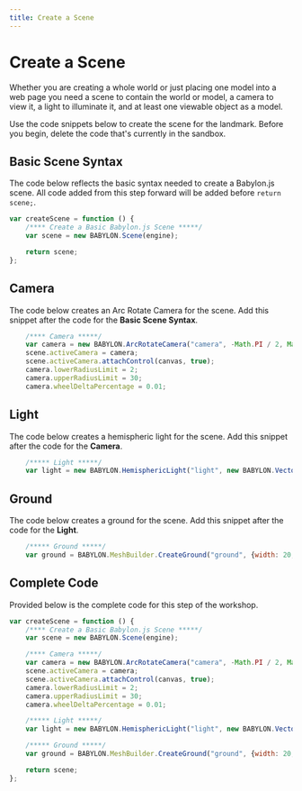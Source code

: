 ```yaml
---
title: Create a Scene
---
```


# Create a Scene

Whether you are creating a whole world or just placing one model into a web page you need a scene to contain the world or model, a camera to view it, a light to illuminate it, and at least one viewable object as a model.

Use the code snippets below to create the scene for the landmark. Before you begin, delete the code that's currently in the sandbox.

## Basic Scene Syntax

The code below reflects the basic syntax needed to create a Babylon.js scene. All code added from this step forward will be added before `return scene;`.

```javascript
var createScene = function () {
    /**** Create a Basic Babylon.js Scene *****/
    var scene = new BABYLON.Scene(engine);

    return scene;
};
```

## Camera

The code below creates an Arc Rotate Camera for the scene. Add this snippet after the code for the **Basic Scene Syntax**.

```javascript
    /**** Camera *****/
    var camera = new BABYLON.ArcRotateCamera("camera", -Math.PI / 2, Math.PI / 2.5, 10, new BABYLON.Vector3(0, 0, 0));
    scene.activeCamera = camera;
    scene.activeCamera.attachControl(canvas, true);
    camera.lowerRadiusLimit = 2;
    camera.upperRadiusLimit = 30;
    camera.wheelDeltaPercentage = 0.01;
```

## Light

The code below creates a hemispheric light for the scene. Add this snippet after the code for the **Camera**.

```javascript
    /***** Light *****/
    var light = new BABYLON.HemisphericLight("light", new BABYLON.Vector3(0, 1, -1), scene);
```

## Ground

The code below creates a ground for the scene. Add this snippet after the code for the **Light**.

```javascript
    /***** Ground *****/
    var ground = BABYLON.MeshBuilder.CreateGround("ground", {width: 20, height: 12}, scene);
```

## Complete Code

Provided below is the complete code for this step of the workshop.

```javascript
var createScene = function () {
    /**** Create a Basic Babylon.js Scene *****/
    var scene = new BABYLON.Scene(engine);

    /**** Camera *****/
    var camera = new BABYLON.ArcRotateCamera("camera", -Math.PI / 2, Math.PI / 2.5, 10, new BABYLON.Vector3(0, 0, 0));
    scene.activeCamera = camera;
    scene.activeCamera.attachControl(canvas, true);
    camera.lowerRadiusLimit = 2;
    camera.upperRadiusLimit = 30;
    camera.wheelDeltaPercentage = 0.01;

    /***** Light *****/
    var light = new BABYLON.HemisphericLight("light", new BABYLON.Vector3(0, 1, -1), scene);

    /***** Ground *****/
    var ground = BABYLON.MeshBuilder.CreateGround("ground", {width: 20, height: 12}, scene);

    return scene;
};
```